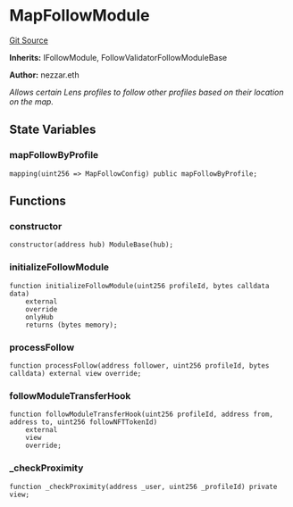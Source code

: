 # MapFollowModule
[Git Source](https://github.com/nezz0746/lens-simple-map/blob/95972a29578cd8a5ca3ebd68f73f966d33940d9b/src/MapFollowModule.sol)

**Inherits:**
IFollowModule, FollowValidatorFollowModuleBase

**Author:**
nezzar.eth

*Allows certain Lens profiles to follow other profiles based on
their location on the map.*


## State Variables
### mapFollowByProfile

```solidity
mapping(uint256 => MapFollowConfig) public mapFollowByProfile;
```


## Functions
### constructor


```solidity
constructor(address hub) ModuleBase(hub);
```

### initializeFollowModule


```solidity
function initializeFollowModule(uint256 profileId, bytes calldata data)
    external
    override
    onlyHub
    returns (bytes memory);
```

### processFollow


```solidity
function processFollow(address follower, uint256 profileId, bytes calldata) external view override;
```

### followModuleTransferHook


```solidity
function followModuleTransferHook(uint256 profileId, address from, address to, uint256 followNFTTokenId)
    external
    view
    override;
```

### _checkProximity


```solidity
function _checkProximity(address _user, uint256 _profileId) private view;
```

